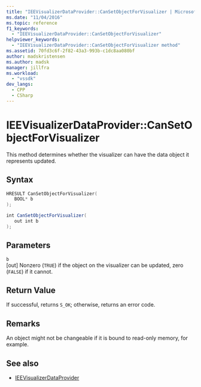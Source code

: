 ```yaml
---
title: "IEEVisualizerDataProvider::CanSetObjectForVisualizer | Microsoft Docs"
ms.date: "11/04/2016"
ms.topic: reference
f1_keywords:
  - "IEEVisualizerDataProvider::CanSetObjectForVisualizer"
helpviewer_keywords:
  - "IEEVisualizerDataProvider::CanSetObjectForVisualizer method"
ms.assetid: 70fd3c6f-2f82-43a3-993b-c1dc8aa080bf
author: madskristensen
ms.author: madsk
manager: jillfra
ms.workload:
  - "vssdk"
dev_langs:
  - CPP
  - CSharp
---
```

# IEEVisualizerDataProvider::CanSetObjectForVisualizer
This method determines whether the visualizer can have the data object it represents updated.

## Syntax

```cpp
HRESULT CanSetObjectForVisualizer(
   BOOL* b
);
```

```csharp
int CanSetObjectForVisualizer(
   out int b
);
```

## Parameters
`b`\
[out] Nonzero (`TRUE`) if the object on the visualizer can be updated, zero (`FALSE`) if it cannot.

## Return Value
 If successful, returns `S_OK`; otherwise, returns an error code.

## Remarks
 An object might not be changeable if it is bound to read-only memory, for example.

## See also
- [IEEVisualizerDataProvider](../../../extensibility/debugger/reference/ieevisualizerdataprovider.md)